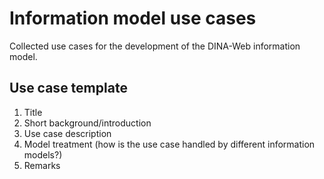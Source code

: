 # Information model use cases

Collected use cases for the development of the DINA-Web information model.


## Use case template

1. Title
2. Short background/introduction
3. Use case description
4. Model treatment (how is the use case handled by different information models?)
5. Remarks
